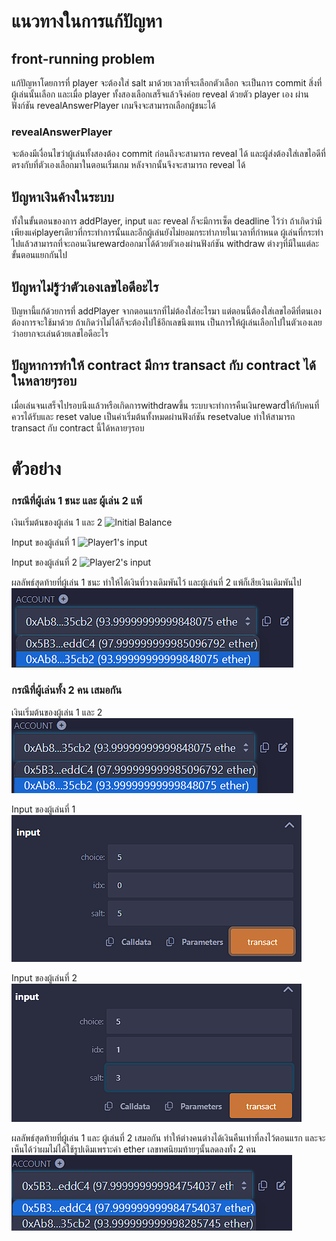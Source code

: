# แนวทางในการแก้ปัญหา
## front-running problem
แก้ปัญหาโดยการที่ player จะต้องใส่ salt มาด้วยเวลาที่จะเลือกตัวเลือก จะเป็นการ commit สิ่งที่ผู้เล่นนั้นเลือก และเมื่อ player ทั้งสองเลือกเสร็จแล้วจึงค่อย reveal ด้วยตัว player เอง ผ่านฟังก์ชัน revealAnswerPlayer เกมจึงจะสามารถเลือกผู้ชนะได้
### revealAnswerPlayer
จะต้องมีเงื่อนไขว่าผู้เล่นทั้งสองต้อง commit ก่อนถึงจะสามารถ reveal ได้ และผู้ส่งต้องใส่เลขไอดีที่ตรงกับที่ตัวเองเลือกมาในตอนเริ่มเกม หลังจากนั้นจึงจะสามารถ reveal ได้

## ปัญหาเงินค้างในระบบ
ทั้งในขั้นตอนของการ addPlayer, input และ reveal ก็จะมีการเซ็ต deadline ไว้ว่า ถ้าเกิดว่ามีเพียงแค่playerเดียวที่กระทำการนั้นและอีกผู้เล่นยังไม่ยอมกระทำภายในเวลาที่กำหนด ผู้เล่นที่กระทำไปแล้วสามารถที่จะถอนเงินrewardออกมาได้ด้วยตัวเองผ่านฟังก์ชัน withdraw ต่างๆที่มีในแต่ละขั้นตอนแยกกันไป

## ปัญหาไม่รู้ว่าตัวเองเลขไอดีอะไร
ปัญหานี้แก้ด้วยการที่ addPlayer จากตอนแรกที่ไม่ต้องใส่อะไรมา แต่ตอนนี้ต้องใส่เลขไอดีที่ตนเองต้องการจะใช้มาด้วย ถ้าเกิดว่าไม่ได้ก็จะต้องไปใช้อีกเลขนึงแทน เป็นการให้ผู้เล่นเลือกไปในตัวเองเลยว่าอยากจะเล่นด้วยเลขไอดีอะไร

## ปัญหาการทำให้ contract มีการ transact กับ contract ได้ในหลายๆรอบ
เมื่อเล่นจนเสร็จไปรอบนึงแล้วหรือเกิดการwithdrawขึ้น ระบบจะทำการคืนเงินrewardให้กับคนที่ควรได้รับและ reset value เป็นค่าเริ่มต้นทั้งหมดผ่านฟังก์ชัน resetvalue ทำให้สามารถ transact กับ contract นี้ได้หลายๆรอบ

# ตัวอย่าง
### กรณีที่ผู้เล่น 1 ชนะ และ ผู้เล่น 2 แพ้
เงินเริ่มต้นของผู้เล่น 1 และ 2 
![Initial Balance](https://imgur.com/0vB31UN)

Input ของผู้เล่นที่ 1 
![Player1's input](https://imgur.com/BGhBW9k)

Input ของผู้เล่นที่ 2 
![Player2's input](https://imgur.com/MriszE8)

ผลลัพธ์สุดท้ายที่ผู้เล่น 1 ชนะ ทำให้ได้เงินที่วางเดิมพันไว้ และผู้เล่นที่ 2 แพ้ก็เสียเงินเดิมพันไป ![result](image.png)

### กรณีที่ผู้เล่นทั้ง 2 คน เสมอกัน
เงินเริ่มต้นของผู้เล่น 1 และ 2 
![Initial Balance](image-1.png)

Input ของผู้เล่นที่ 1 
![Player1's input](image-2.png)

Input ของผู้เล่นที่ 2 
![Player2's input](image-3.png)

ผลลัพธ์สุดท้ายที่ผู้เล่น 1 และ ผู้เล่นที่ 2 เสมอกัน ทำให้ต่างคนต่างได้เงินคืนเท่าที่ลงไว้ตอนแรก และจะเห็นได้ว่าผมไม่ได้ใช้รูปเดิมเพราะค่า ether เลขทศนิยมท้ายๆนั้นลดลงทั้ง 2 คน 
![result](image-4.png)